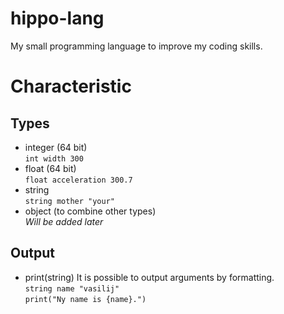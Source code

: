 # hippo-lang
My small programming language to improve my coding skills.

# Characteristic
## Types
- integer (64 bit)  
`int width 300`
- float (64 bit)  
`float acceleration 300.7`
- string  
`string mother "your"`
- object (to combine other types)  
*Will be added later* 
## Output
- print(string) It is possible to output arguments by formatting.  
`string name "vasilij"`    
`print("Ny name is {name}.")`
